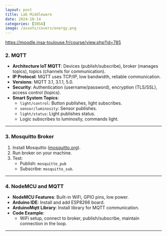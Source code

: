 ```yaml
---
layout: post
title: Lab Middleware
date: 2024-10-14
categories: [INSA]
image: /assets/covers/energy.png
---
```


https://moodle.insa-toulouse.fr/course/view.php?id=785


### 2. MQTT

- **Architecture IoT MQTT**: Devices (publish/subscribe), broker (manages topics), topics (channels for communication).
- **IP Protocol**: MQTT uses TCP/IP, low bandwidth, reliable communication.
- **Versions**: MQTT 3.1, 3.1.1, 5.0.
- **Security**: Authentication (username/password), encryption (TLS/SSL), access control (topics).
- **Smart System Topics**:
  - `light/control`: Button publishes, light subscribes.
  - `sensor/luminosity`: Sensor publishes.
  - `light/status`: Light publishes status.
  - Logic subscribes to luminosity, commands light.

---

### 3. Mosquitto Broker

1. Install Mosquitto ([mosquitto.org](https://mosquitto.org)).
2. Run broker on your machine.
3. Test:
   - Publish: `mosquitto_pub`
   - Subscribe: `mosquitto_sub`.

---

### 4. NodeMCU and MQTT

- **NodeMCU Features**: Built-in WiFi, GPIO pins, low power.
- **Arduino IDE**: Install and add ESP8266 board.
- **ArduinoMqtt Library**: Install library for MQTT communication.
- **Code Example**:
  - WiFi setup, connect to broker, publish/subscribe, maintain connection in the loop.

--- 
